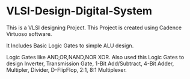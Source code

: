 # VLSI-Design-Digital-System
This is a VLSI designing Project. This Project is created using Cadence Virtuoso software. 


It Includes Basic Logic Gates to simple ALU design.

Logic Gates like AND,OR,NAND,NOR XOR. Also used this Logic Gates to design Inverter, Transmission Gate, 1-Bit Add/Subtract, 4-Bit Adder, Multipler, Divider, D-FlipFlop, 2:1, 8:1 Multiplexer.
